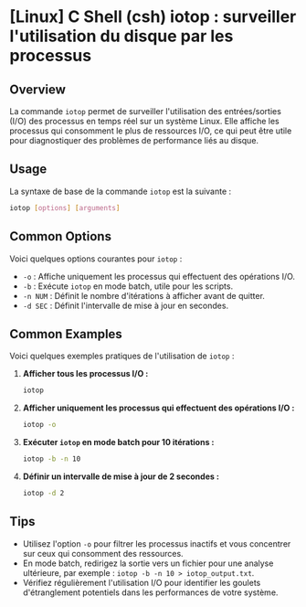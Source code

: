 # [Linux] C Shell (csh) iotop : surveiller l'utilisation du disque par les processus

## Overview
La commande `iotop` permet de surveiller l'utilisation des entrées/sorties (I/O) des processus en temps réel sur un système Linux. Elle affiche les processus qui consomment le plus de ressources I/O, ce qui peut être utile pour diagnostiquer des problèmes de performance liés au disque.

## Usage
La syntaxe de base de la commande `iotop` est la suivante :

```bash
iotop [options] [arguments]
```

## Common Options
Voici quelques options courantes pour `iotop` :

- `-o` : Affiche uniquement les processus qui effectuent des opérations I/O.
- `-b` : Exécute `iotop` en mode batch, utile pour les scripts.
- `-n NUM` : Définit le nombre d'itérations à afficher avant de quitter.
- `-d SEC` : Définit l'intervalle de mise à jour en secondes.

## Common Examples
Voici quelques exemples pratiques de l'utilisation de `iotop` :

1. **Afficher tous les processus I/O :**
   ```bash
   iotop
   ```

2. **Afficher uniquement les processus qui effectuent des opérations I/O :**
   ```bash
   iotop -o
   ```

3. **Exécuter `iotop` en mode batch pour 10 itérations :**
   ```bash
   iotop -b -n 10
   ```

4. **Définir un intervalle de mise à jour de 2 secondes :**
   ```bash
   iotop -d 2
   ```

## Tips
- Utilisez l'option `-o` pour filtrer les processus inactifs et vous concentrer sur ceux qui consomment des ressources.
- En mode batch, redirigez la sortie vers un fichier pour une analyse ultérieure, par exemple : `iotop -b -n 10 > iotop_output.txt`.
- Vérifiez régulièrement l'utilisation I/O pour identifier les goulets d'étranglement potentiels dans les performances de votre système.